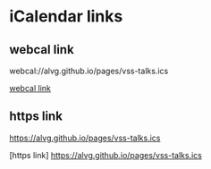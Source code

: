 # iCalendar links

## webcal link
webcal://alvg.github.io/pages/vss-talks.ics

[webcal link](webcal://alvg.github.io/pages/vss-talks.ics)

## https link
https://alvg.github.io/pages/vss-talks.ics

[https link] https://alvg.github.io/pages/vss-talks.ics

